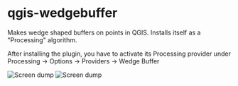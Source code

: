 # qgis-wedgebuffer
Makes wedge shaped buffers on points in QGIS. Installs itself as a "Processing" algorithm.

After installing the plugin, you have to activate its Processing provider under Processing -> Options -> Providers -> Wedge Buffer

![Screen dump](https://raw.github.com/Septima/qgis-wedgebuffer/master/screendump2.png)
![Screen dump](https://raw.github.com/Septima/qgis-wedgebuffer/master/screendump1.png)
